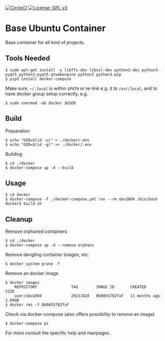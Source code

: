 [![CircleCI](https://circleci.com/gh/Rubusch/docker__ubu.svg?style=shield)](https://circleci.com/gh/Rubusch/docker__ubu)
[![License: GPL v3](https://img.shields.io/badge/License-GPL%20v3-blue.svg)](https://www.gnu.org/licenses/gpl-3.0.html)


# Base Ubuntu Container

Base container for all kind of projects.  


## Tools Needed

```
$ sudo apt-get install -y libffi-dev libssl-dev python3-dev python3-pyqt5 python3-pyqt5.qtwebengine python3 python3-pip
$ pip3 install docker-compose
```
Make sure, ``~/.local`` is within ``$PATH`` or re-link e.g. it to ``/usr/local``, and to have docker group setup correctly, e.g.  
```
$ sudo usermod -aG docker $USER
```


## Build

Preparation  

```
$ echo "UID=$(id -u)" > ./docker/.env
$ echo "GID=$(id -g)" >> ./docker/.env
```

Building  

```
$ cd ./docker
$ docker-compose up -d --build
```


## Usage

```
$ cd docker
$ docker-compose -f ./docker-compose.yml run --rm ubu1804 /bin/bash
docker$ build.sh
```


## Cleanup

Remove orphaned containers  
```
$ cd ./docker
$ docker-compose up -d --remove-orphans
```

Remove dangling container images, etc.  
```
$ docker system prune -f
```

Remove an docker image  
```
$ docker images
    REPOSITORY               TAG        IMAGE ID       CREATED         SIZE
    user/ubu1804             20211028   8b0855782faf   11 months ago   2.99GB
$ docker rmi -f 8b0855782faf
```

Check via docker-compose (also offers possibility to remove an image)  
```
$ docker-compose ps
```

For more consult the specific help and manpages.  
